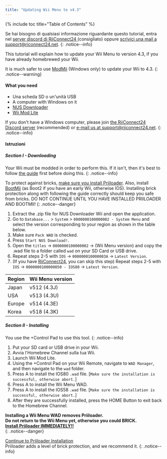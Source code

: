 ```yaml
---
title: "Updating Wii Menu to v4.3"
---
```


{% include toc title="Table of Contents" %}

Se hai bisogno di qualsiasi informazione riguardante questo tutorial, entra nel [server discord di RiiConnect24 ](https://discord.gg/rc24)(consigliato) oppure [scrivici una mail a support@riconnect24.net](mailto:support@riiconnect24.net).
{: .notice--info}

This tutorial will explain how to update your Wii Menu to version 4.3, if you have already homebrewed your Wii.

It is much safer to use [ModMii](https://modmii.github.io) (Windows only) to update your Wii to 4.3.
{: .notice--warning}

#### What you need

* Una scheda SD o un'unità USB
* A computer with Windows on it
* [NUS Downloader](https://github.com/WiiDatabase/nusdownloader/releases/latest)
* [Wii Mod Lite](https://oscwii.org/library/app/WiiModLite)

If you don't have a Windows computer, please join [the RiiConnect24 Discord server](https://discord.gg/rc24) (recommended) or [e-mail us at support@riiconnect24.net](mailto:support@riiconnect24.net).
{: .notice--info}

#### Istruzioni

##### Section I - Downloading

Your Wii must be modded in order to perform this. If it isn't, then it's best to follow [the guide](get-started) first before doing this.
{: .notice--info}

To protect against bricks, [make sure you install Priiloader](priiloader). Also, install [BootMii](bootmii) (as Boot2 if you have an early Wii, otherwise IOS). Installing brick protection along with following the guide correctly should keep you safe from bricks. DO NOT CONTINUE UNTIL YOU HAVE INSTALLED PRIILOADER AND BOOTMII!
{: .notice--danger}

1. Extract the .zip file for NUS Downloader Wii and open the application.
2. Go to `Database...` > `System` > `0000000100000002 - System Menu` and select the version corresponding to your region as shown in the table below.
3. Make sure `Pack WAD` is checked.
4. Press `Start NUS Download!`.
5. Open the `titles` -> `0000000100000002` -> (Wii Menu version) and copy the .wad file to a folder called `wad` on your SD Card or USB drive.
6. Repeat steps 2-5 with `IOS` -> `000000010000003A` -> `Latest Version`.
7. (If you have [RiiConnect24](riiconnect24), you can skip this step) Repeat steps 2-5 with `IOS` -> `0000000100000050 - IOS80` -> `Latest Version`.

| Region | Wii Menu version |
| ------ | ---------------- |
| Japan  | v512 (4.3J)      |
| USA    | v513 (4.3U)      |
| Europe | v514 (4.3E)      |
| Korea  | v518 (4.3K)      |

##### Section II - Installing

You use the +Control Pad to use this tool.
{: .notice--info}

1. Put your SD card or USB drive in your Wii.
2. Avvia l'Homebrew Channel sulla tua Wii.
3. Launch Wii Mod Lite.
4. Using the +Control Pad on your Wii Remote, navigate to `WAD Manager`, and then navigate to the `wad` folder.
5. Press A to install the IOS80 `.wad` file. [`Make sure the installation is successful, otherwise abort.`]
6. Press A to install the Wii Menu WAD.
7. Press A to install the IOS58 `.wad` file. [`Make sure the installation is successful, otherwise abort.`]
8. After they are successfully installed, press the HOME Button to exit back to the Homebrew Channel.

**Installing a Wii Menu WAD removes Priiloader.** <br> **Do not return to the Wii Menu yet, otherwise you could BRICK.** <br> **[Install Priiloader IMMEDIATELY!!](priiloader)** <br>
{: .notice--danger}

[Continue to Priiloader Installation](priiloader)<br> Priiloader adds a level of brick protection, and we recommend it.
{: .notice--info}
